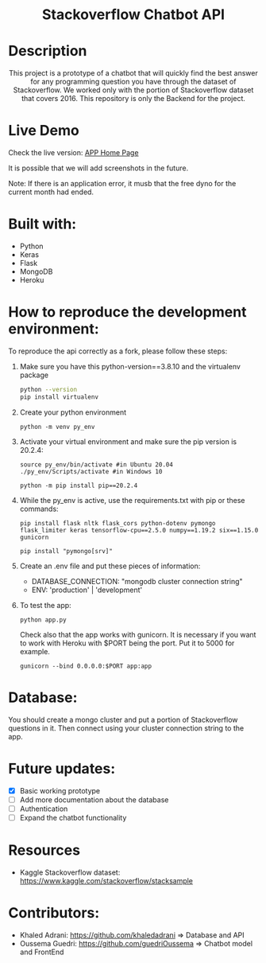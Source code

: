 <h1 align="center">Stackoverflow Chatbot API</h1>

# Description

<p align="center">This project is a prototype of a chatbot that will quickly find the best answer for any programming question you have through the dataset of Stackoverflow. We worked only with the portion of Stackoverflow dataset that covers 2016. This repository is only the Backend for the project.
</p>

<p align="center">
</p>


# Live Demo

Check the live version:
<a href="https://stackoverflow-chatbot-api.herokuapp.com">APP Home Page </a>

It is possible that we will add screenshots in the future.

Note: If there is an application error, it musb that the free dyno for the current month had ended.


# Built with:

- Python
- Keras
- Flask
- MongoDB
- Heroku


# How to reproduce the development environment:

To reproduce the api correctly as a fork, please follow these steps:

1. Make sure you have this python-version==3.8.10 and the virtualenv package

    ```bash
    python --version 
    pip install virtualenv
    ```

2. Create your python environment

    ```
    python -m venv py_env
    ```

3. Activate your virtual environment and make sure the pip version is 20.2.4:

    ```
    source py_env/bin/activate #in Ubuntu 20.04 
    ./py_env/Scripts/activate #in Windows 10

    python -m pip install pip==20.2.4
    ```

4. While the py_env is active, use the requirements.txt with pip or these commands:

    ```
    pip install flask nltk flask_cors python-dotenv pymongo  flask_limiter keras tensorflow-cpu==2.5.0 numpy==1.19.2 six==1.15.0 gunicorn

    pip install "pymongo[srv]" 
    ```

5. Create an .env file and put these pieces of information:

    * DATABASE_CONNECTION: "mongodb cluster connection string"
    * ENV: 'production' | 'development'

5. To test the app:
    ```
    python app.py
    ```

    Check also that the app works with gunicorn. It is necessary if you want to work with Heroku with $PORT being the port. Put it to 5000 for example.

    ```
    gunicorn --bind 0.0.0.0:$PORT app:app
    ```

# Database:

You should create a mongo cluster and put a portion of Stackoverflow questions in it. Then connect using your cluster connection string to the app. 

# Future updates:

- [x] Basic working prototype
- [ ] Add more documentation about the database
- [ ] Authentication 
- [ ] Expand the chatbot functionality

# Resources

* Kaggle Stackoverflow dataset: https://www.kaggle.com/stackoverflow/stacksample 

# Contributors:

- Khaled Adrani: https://github.com/khaledadrani => Database and API
- Oussema Guedri: https://github.com/guedriOussema => Chatbot model and FrontEnd


